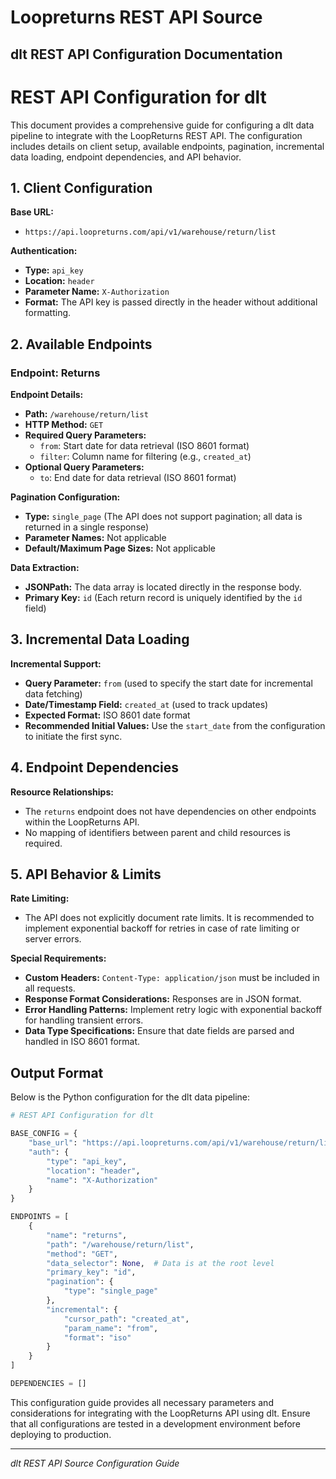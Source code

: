 # Loopreturns REST API Source

## dlt REST API Configuration Documentation

# REST API Configuration for dlt

This document provides a comprehensive guide for configuring a dlt data pipeline to integrate with the LoopReturns REST API. The configuration includes details on client setup, available endpoints, pagination, incremental data loading, endpoint dependencies, and API behavior.

## 1. Client Configuration

**Base URL:**
- `https://api.loopreturns.com/api/v1/warehouse/return/list`

**Authentication:**
- **Type:** `api_key`
- **Location:** `header`
- **Parameter Name:** `X-Authorization`
- **Format:** The API key is passed directly in the header without additional formatting.

## 2. Available Endpoints

### Endpoint: Returns

**Endpoint Details:**
- **Path:** `/warehouse/return/list`
- **HTTP Method:** `GET`
- **Required Query Parameters:**
  - `from`: Start date for data retrieval (ISO 8601 format)
  - `filter`: Column name for filtering (e.g., `created_at`)
- **Optional Query Parameters:**
  - `to`: End date for data retrieval (ISO 8601 format)

**Pagination Configuration:**
- **Type:** `single_page` (The API does not support pagination; all data is returned in a single response)
- **Parameter Names:** Not applicable
- **Default/Maximum Page Sizes:** Not applicable

**Data Extraction:**
- **JSONPath:** The data array is located directly in the response body.
- **Primary Key:** `id` (Each return record is uniquely identified by the `id` field)

## 3. Incremental Data Loading

**Incremental Support:**
- **Query Parameter:** `from` (used to specify the start date for incremental data fetching)
- **Date/Timestamp Field:** `created_at` (used to track updates)
- **Expected Format:** ISO 8601 date format
- **Recommended Initial Values:** Use the `start_date` from the configuration to initiate the first sync.

## 4. Endpoint Dependencies

**Resource Relationships:**
- The `returns` endpoint does not have dependencies on other endpoints within the LoopReturns API.
- No mapping of identifiers between parent and child resources is required.

## 5. API Behavior & Limits

**Rate Limiting:**
- The API does not explicitly document rate limits. It is recommended to implement exponential backoff for retries in case of rate limiting or server errors.

**Special Requirements:**
- **Custom Headers:** `Content-Type: application/json` must be included in all requests.
- **Response Format Considerations:** Responses are in JSON format.
- **Error Handling Patterns:** Implement retry logic with exponential backoff for handling transient errors.
- **Data Type Specifications:** Ensure that date fields are parsed and handled in ISO 8601 format.

## Output Format

Below is the Python configuration for the dlt data pipeline:

```python
# REST API Configuration for dlt

BASE_CONFIG = {
    "base_url": "https://api.loopreturns.com/api/v1/warehouse/return/list",
    "auth": {
        "type": "api_key",
        "location": "header",
        "name": "X-Authorization"
    }
}

ENDPOINTS = [
    {
        "name": "returns",
        "path": "/warehouse/return/list",
        "method": "GET",
        "data_selector": None,  # Data is at the root level
        "primary_key": "id",
        "pagination": {
            "type": "single_page"
        },
        "incremental": {
            "cursor_path": "created_at",
            "param_name": "from",
            "format": "iso"
        }
    }
]

DEPENDENCIES = []
```

This configuration guide provides all necessary parameters and considerations for integrating with the LoopReturns API using dlt. Ensure that all configurations are tested in a development environment before deploying to production.

---
*dlt REST API Source Configuration Guide*